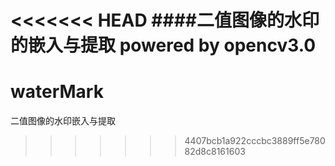 <<<<<<< HEAD
####二值图像的水印的嵌入与提取
powered by opencv3.0
=======
# waterMark
二值图像的水印嵌入与提取
>>>>>>> 4407bcb1a922cccbc3889ff5e78082d8c8161603
